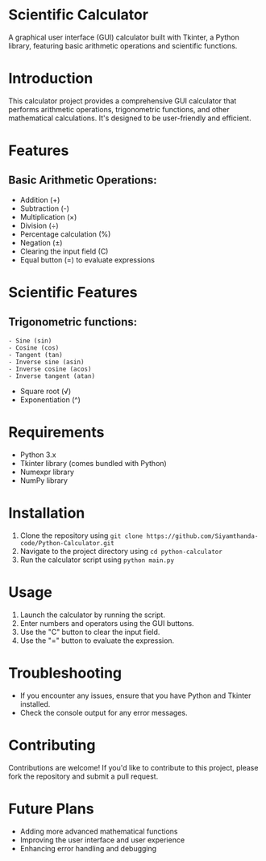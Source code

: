 # Scientific Calculator

A graphical user interface (GUI) calculator built with Tkinter, a Python library, featuring basic arithmetic operations and scientific functions.

# Introduction
This calculator project provides a comprehensive GUI calculator that performs arithmetic operations, trigonometric functions, and other mathematical calculations. It's designed to be user-friendly and efficient.

# Features
## Basic Arithmetic Operations:
- Addition (+)
- Subtraction (-)
- Multiplication (×)
- Division (÷)
- Percentage calculation (%)
- Negation (±)
- Clearing the input field (C)
- Equal button (=) to evaluate expressions

# Scientific Features
## Trigonometric functions:
    - Sine (sin)
    - Cosine (cos)
    - Tangent (tan)
    - Inverse sine (asin)
    - Inverse cosine (acos)
    - Inverse tangent (atan)
- Square root (√)
- Exponentiation (^)

# Requirements
- Python 3.x
- Tkinter library (comes bundled with Python)
- Numexpr library
- NumPy library

# Installation
1. Clone the repository using `git clone https://github.com/Siyamthanda-code/Python-Calculator.git`
2. Navigate to the project directory using `cd python-calculator`
3. Run the calculator script using `python main.py`

# Usage
1. Launch the calculator by running the script.
2. Enter numbers and operators using the GUI buttons.
3. Use the "C" button to clear the input field.
4. Use the "=" button to evaluate the expression.

# Troubleshooting
- If you encounter any issues, ensure that you have Python and Tkinter installed.
- Check the console output for any error messages.

# Contributing
Contributions are welcome! If you'd like to contribute to this project, please fork the repository and submit a pull request.

# Future Plans
- Adding more advanced mathematical functions
- Improving the user interface and user experience
- Enhancing error handling and debugging
